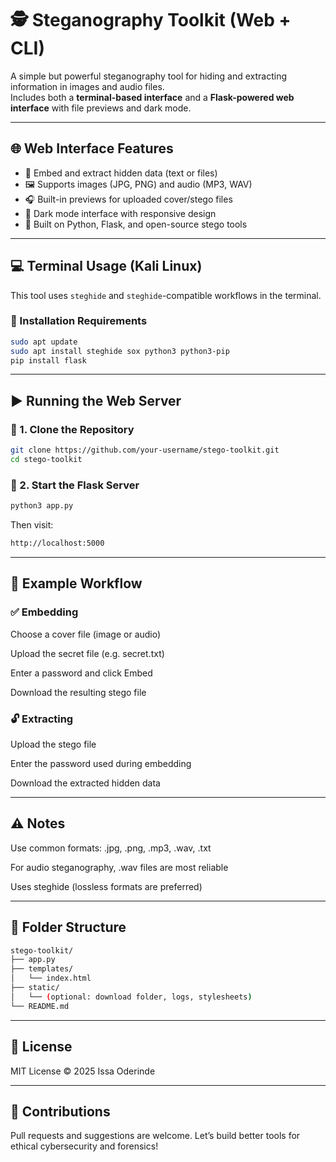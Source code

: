 # 🕵️ Steganography Toolkit (Web + CLI)

A simple but powerful steganography tool for hiding and extracting information in images and audio files.  
Includes both a **terminal-based interface** and a **Flask-powered web interface** with file previews and dark mode.

---

## 🌐 Web Interface Features

- 🔐 Embed and extract hidden data (text or files)
- 🖼️ Supports images (JPG, PNG) and audio (MP3, WAV)
- 🎧 Built-in previews for uploaded cover/stego files
- 🌙 Dark mode interface with responsive design
- 🧪 Built on Python, Flask, and open-source stego tools

---

## 💻 Terminal Usage (Kali Linux)

This tool uses `steghide` and `steghide`-compatible workflows in the terminal.

### 🔧 Installation Requirements

```bash
sudo apt update
sudo apt install steghide sox python3 python3-pip
pip install flask
```

---

## ▶️ Running the Web Server

### 📂 1. Clone the Repository

```bash
git clone https://github.com/your-username/stego-toolkit.git
cd stego-toolkit
```
### 🚀 2. Start the Flask Server

```bash
python3 app.py
```
Then visit:
```bash
http://localhost:5000
```

---

## 🧪 Example Workflow
### ✅ Embedding
Choose a cover file (image or audio)

Upload the secret file (e.g. secret.txt)

Enter a password and click Embed

Download the resulting stego file

### 🔓 Extracting
Upload the stego file

Enter the password used during embedding

Download the extracted hidden data

---


## ⚠️ Notes
Use common formats: .jpg, .png, .mp3, .wav, .txt

For audio steganography, .wav files are most reliable

Uses steghide (lossless formats are preferred)

---


## 📁 Folder Structure
```bash
stego-toolkit/
├── app.py
├── templates/
│   └── index.html
├── static/
│   └── (optional: download folder, logs, stylesheets)
└── README.md
```

---

## 📜 License
MIT License © 2025 Issa Oderinde

---

## 🤝 Contributions
Pull requests and suggestions are welcome.
Let’s build better tools for ethical cybersecurity and forensics!

